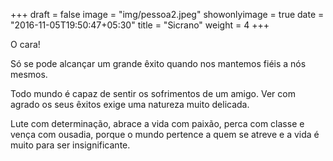 +++
draft = false
image = "img/pessoa2.jpeg"
showonlyimage = true
date = "2016-11-05T19:50:47+05:30"
title = "Sicrano"
weight = 4
+++

O cara!
<!--more-->

Só se pode alcançar um grande êxito quando nos mantemos fiéis a nós mesmos.

Todo mundo é capaz de sentir os sofrimentos de um amigo. Ver com agrado os seus êxitos exige uma natureza muito delicada.

Lute com determinação, abrace a vida com paixão, perca com classe e vença com ousadia, porque o mundo pertence a quem se atreve e a vida é muito para ser insignificante.
